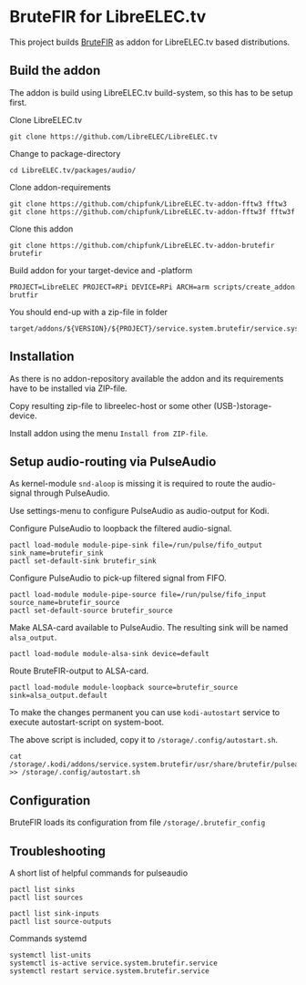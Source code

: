 # BruteFIR for LibreELEC.tv

This project builds [BruteFIR](https://torger.se/anders/brutefir.html) as addon for LibreELEC.tv based distributions.


## Build the addon

The addon is build using LibreELEC.tv build-system, so this has to be setup first.

Clone LibreELEC.tv

    git clone https://github.com/LibreELEC/LibreELEC.tv


Change to package-directory

    cd LibreELEC.tv/packages/audio/


Clone addon-requirements

    git clone https://github.com/chipfunk/LibreELEC.tv-addon-fftw3 fftw3
    git clone https://github.com/chipfunk/LibreELEC.tv-addon-fftw3f fftw3f


Clone this addon

    git clone https://github.com/chipfunk/LibreELEC.tv-addon-brutefir brutefir


Build addon for your target-device and -platform

    PROJECT=LibreELEC PROJECT=RPi DEVICE=RPi ARCH=arm scripts/create_addon brutfir


You should end-up with a zip-file in folder

    target/addons/${VERSION}/${PROJECT}/service.system.brutefir/service.system.brutefir-${VERSION}-${ADDON_VERSION}.zip


## Installation

As there is no addon-repository available the addon and its requirements have to be installed via ZIP-file.

Copy resulting zip-file to libreelec-host or some other (USB-)storage-device.

Install addon using the menu `Install from ZIP-file`.


## Setup audio-routing via PulseAudio

As kernel-module `snd-aloop` is missing it is required to route the audio-signal through PulseAudio.

Use settings-menu to configure PulseAudio as audio-output for Kodi.

Configure PulseAudio to loopback the filtered audio-signal.

    pactl load-module module-pipe-sink file=/run/pulse/fifo_output sink_name=brutefir_sink
    pactl set-default-sink brutefir_sink


Configure PulseAudio to pick-up filtered signal from FIFO.

    pactl load-module module-pipe-source file=/run/pulse/fifo_input source_name=brutefir_source
    pactl set-default-source brutefir_source


Make ALSA-card available to PulseAudio. The resulting sink will be named `alsa_output`.

    pactl load-module module-alsa-sink device=default


Route BruteFIR-output to ALSA-card.

    pactl load-module module-loopback source=brutefir_source sink=alsa_output.default


To make the changes permanent you can use `kodi-autostart` service to execute autostart-script on system-boot.

The above script is included, copy it to `/storage/.config/autostart.sh`.

    cat /storage/.kodi/addons/service.system.brutefir/usr/share/brutefir/pulseaudio.sh >> /storage/.config/autostart.sh


## Configuration

BruteFIR loads its configuration from file `/storage/.brutefir_config`


## Troubleshooting

A short list of helpful commands for pulseaudio

    pactl list sinks
    pactl list sources

    pactl list sink-inputs
    pactl list source-outputs


Commands systemd

    systemctl list-units
    systemctl is-active service.system.brutefir.service
    systemctl restart service.system.brutefir.service

